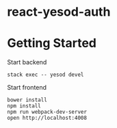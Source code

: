 # react-yesod-auth

# Getting Started

Start backend
```
stack exec -- yesod devel
```

Start frontend
```
bower install
npm install
npm run webpack-dev-server
open http://localhost:4008
```

